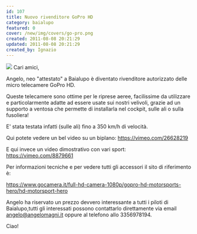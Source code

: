 ```yaml
---
id: 107
title: Nuovo rivenditore GoPro HD
category: baialupo
featured: 0
cover: /new/img/covers/go-pro.png
created: 2011-08-08 20:21:29
updated: 2011-08-08 20:21:29
created_by: Ignazio
---
```


<img class="float-start mr-3 w-[200px]" src="/new/img/covers/go-pro.png"/>
Cari amici,

Angelo, neo "attestato" a Baialupo è diventato rivenditore autorizzato delle micro telecamere GoPro HD.

Queste telecamere sono ottime per le riprese aeree, facilissime da utilizzare e particolarmente adatte ad essere usate sui nostri velivoli, grazie ad un supporto a ventosa che permette di installarla nel cockpit, sulle ali o sulla fusoliera!

E' stata testata infatti (sulle ali) fino a 350 km/h di velocità.

Qui potete vedere un bel video su un biplano: <a href="https://vimeo.com/26628219">https://vimeo.com/26628219</a>

E qui invece un video dimostrativo con vari sport: <a href="https://vimeo.com/8879661">https://vimeo.com/8879661</a>

Per informazioni tecniche e per vedere tutti gli accessori il sito di riferimento è:

<a href="https://www.gocamera.it/full-hd-camera-1080p/gopro-hd-motorsports-hero/hd-motorsport-hero">https://www.gocamera.it/full-hd-camera-1080p/gopro-hd-motorsports-hero/hd-motorsport-hero</a>

Angelo ha riservato un prezzo devvero interessante a tutti i piloti di Baialupo,tutti gli interessati possono contattarlo direttamente via email
<a href="mailto:angelo@angelomagni.it">angelo@angelomagni.it</a>
oppure al telefono allo 3356978194.

Ciao!
